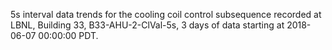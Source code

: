 5s interval data trends for the cooling coil control subsequence recorded 
at LBNL, Building 33, B33-AHU-2-ClVal-5s, 3 days of data starting at 
2018-06-07 00:00:00 PDT.
